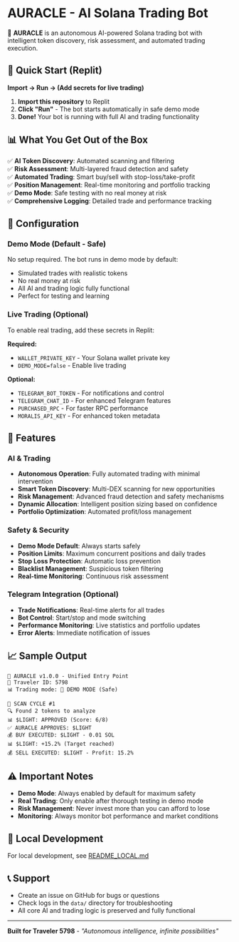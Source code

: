 # AURACLE - AI Solana Trading Bot

🤖 **AURACLE** is an autonomous AI-powered Solana trading bot with intelligent token discovery, risk assessment, and automated trading execution.

## 🚀 Quick Start (Replit)

**Import → Run → (Add secrets for live trading)**

1. **Import this repository** to Replit
2. **Click "Run"** - The bot starts automatically in safe demo mode
3. **Done!** Your bot is running with full AI and trading functionality

## 📊 What You Get Out of the Box

✅ **AI Token Discovery**: Automated scanning and filtering  
✅ **Risk Assessment**: Multi-layered fraud detection and safety  
✅ **Automated Trading**: Smart buy/sell with stop-loss/take-profit  
✅ **Position Management**: Real-time monitoring and portfolio tracking  
✅ **Demo Mode**: Safe testing with no real money at risk  
✅ **Comprehensive Logging**: Detailed trade and performance tracking  

## 🔧 Configuration

### Demo Mode (Default - Safe)
No setup required. The bot runs in demo mode by default:
- Simulated trades with realistic tokens
- No real money at risk
- All AI and trading logic fully functional
- Perfect for testing and learning

### Live Trading (Optional)
To enable real trading, add these secrets in Replit:

**Required:**
- `WALLET_PRIVATE_KEY` - Your Solana wallet private key
- `DEMO_MODE=false` - Enable live trading

**Optional:**
- `TELEGRAM_BOT_TOKEN` - For notifications and control
- `TELEGRAM_CHAT_ID` - For enhanced Telegram features
- `PURCHASED_RPC` - For faster RPC performance
- `MORALIS_API_KEY` - For enhanced token metadata

## 🎯 Features

### AI & Trading
- **Autonomous Operation**: Fully automated trading with minimal intervention
- **Smart Token Discovery**: Multi-DEX scanning for new opportunities
- **Risk Management**: Advanced fraud detection and safety mechanisms
- **Dynamic Allocation**: Intelligent position sizing based on confidence
- **Portfolio Optimization**: Automated profit/loss management

### Safety & Security
- **Demo Mode Default**: Always starts safely
- **Position Limits**: Maximum concurrent positions and daily trades
- **Stop Loss Protection**: Automatic loss prevention
- **Blacklist Management**: Suspicious token filtering
- **Real-time Monitoring**: Continuous risk assessment

### Telegram Integration (Optional)
- **Trade Notifications**: Real-time alerts for all trades
- **Bot Control**: Start/stop and mode switching
- **Performance Monitoring**: Live statistics and portfolio updates
- **Error Alerts**: Immediate notification of issues

## 📈 Sample Output

```
🚀 AURACLE v1.0.0 - Unified Entry Point
👤 Traveler ID: 5798
📊 Trading mode: 🔶 DEMO MODE (Safe)

🔄 SCAN CYCLE #1
🔍 Found 2 tokens to analyze
📊 $LIGHT: APPROVED (Score: 6/8)
✅ AURACLE APPROVES: $LIGHT
💰 BUY EXECUTED: $LIGHT - 0.01 SOL
📊 $LIGHT: +15.2% (Target reached)
💰 SELL EXECUTED: $LIGHT - Profit: 15.2%
```

## ⚠️ Important Notes

- **Demo Mode**: Always enabled by default for maximum safety
- **Real Trading**: Only enable after thorough testing in demo mode
- **Risk Management**: Never invest more than you can afford to lose
- **Monitoring**: Always monitor bot performance and market conditions

## 🔧 Local Development

For local development, see [README_LOCAL.md](README_LOCAL.md)

## 📞 Support

- Create an issue on GitHub for bugs or questions
- Check logs in the `data/` directory for troubleshooting
- All core AI and trading logic is preserved and fully functional

---

**Built for Traveler 5798** - *"Autonomous intelligence, infinite possibilities"*
